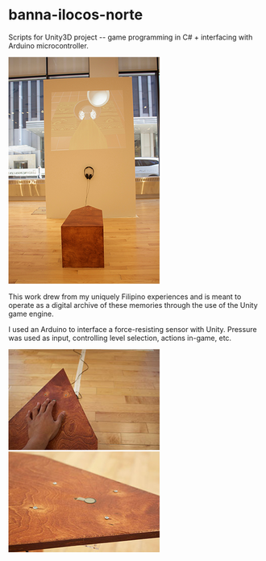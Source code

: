 # banna-ilocos-norte
Scripts for Unity3D project -- game programming in C# + interfacing with Arduino microcontroller.

![alt text](https://github.com/tespin/banna-ilocos-norte/blob/master/img/banna_img_4_resized.png "Full installation")

This work drew from my uniquely Filipino experiences and is meant to operate as a digital archive of these memories through the use of the Unity game engine. 

I used an Arduino to interface a force-resisting sensor with Unity. Pressure was used as input, controlling level selection, actions in-game, etc.

![alt text](https://github.com/tespin/banna-ilocos-norte/blob/master/img/banna_img_5_resized.jpg "Pressing sensor")
![alt text](https://github.com/tespin/banna-ilocos-norte/blob/master/img/banna_img_6_resized.jpg "Sensor")
